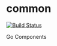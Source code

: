 # common

[![Build Status](https://travis-ci.org/Kretech/xgo.svg?branch=master)](https://travis-ci.org/Kretech/xgo)

Go Components
